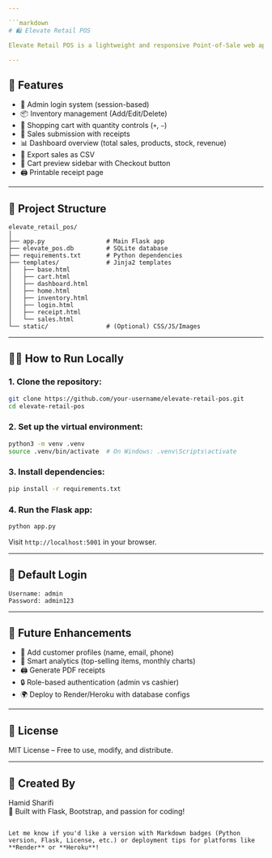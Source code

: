 ```yaml
---

```markdown
# 🛍️ Elevate Retail POS

Elevate Retail POS is a lightweight and responsive Point-of-Sale web application built with **Flask** and **Bootstrap**. It enables small retail businesses to manage their inventory, process sales, and monitor performance through a sleek, intuitive interface.

---
```


## 🚀 Features

- 🔐 Admin login system (session-based)
- 📦 Inventory management (Add/Edit/Delete)
- 🛒 Shopping cart with quantity controls (`+`, `−`)
- 🧾 Sales submission with receipts
- 📊 Dashboard overview (total sales, products, stock, revenue)
- 📂 Export sales as CSV
- 📱 Cart preview sidebar with Checkout button
- 🖨️ Printable receipt page

---

## 📁 Project Structure

```
elevate_retail_pos/
│
├── app.py                 # Main Flask app
├── elevate_pos.db         # SQLite database
├── requirements.txt       # Python dependencies
├── templates/             # Jinja2 templates
│   ├── base.html
│   ├── cart.html
│   ├── dashboard.html
│   ├── home.html
│   ├── inventory.html
│   ├── login.html
│   ├── receipt.html
│   └── sales.html
└── static/                # (Optional) CSS/JS/Images
```

---

## 🧑‍💻 How to Run Locally

### 1. Clone the repository:
```bash
git clone https://github.com/your-username/elevate-retail-pos.git
cd elevate-retail-pos
```

### 2. Set up the virtual environment:
```bash
python3 -m venv .venv
source .venv/bin/activate  # On Windows: .venv\Scripts\activate
```

### 3. Install dependencies:
```bash
pip install -r requirements.txt
```

### 4. Run the Flask app:
```bash
python app.py
```

Visit `http://localhost:5001` in your browser.

---

## 🔑 Default Login

```
Username: admin
Password: admin123
```

---

## 🔧 Future Enhancements

- 👤 Add customer profiles (name, email, phone)
- 🧠 Smart analytics (top-selling items, monthly charts)
- 🖨️ Generate PDF receipts
- 🔒 Role-based authentication (admin vs cashier)
- 🌍 Deploy to Render/Heroku with database configs

---

## 📄 License

MIT License – Free to use, modify, and distribute.

---

## 🙌 Created By

Hamid Sharifi  
🚀 Built with Flask, Bootstrap, and passion for coding!

```

Let me know if you'd like a version with Markdown badges (Python version, Flask, License, etc.) or deployment tips for platforms like **Render** or **Heroku**!

